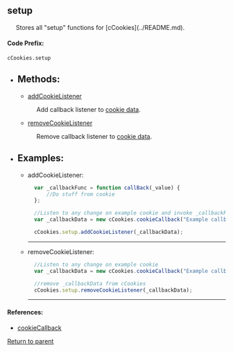 <a id="cookies"/> <h2> setup </h1> 
  <p style="padding-left: 20px;"> Stores all "setup" functions for [cCookies](../README.md). </p>

#### <a id="codeprefix"/> Code Prefix:
    cCookies.setup

* <a id="methods"/> <h2> Methods: </h2>

    * <a id="addcookielistener"/> [addCookieListener](#addcookielistenerexample) <p style="padding-left: 20px;"> Add callback listener to [cookie data](cookieData.md#listeners). </p>

    * <a id="removecookielistener"/> [removeCookieListener](#removecookielistenerexample) <p style="padding-left: 20px;"> Remove callback listener to [cookie data](cookieData.md#listeners). </p>

* <a id="examples"/> <h2> Examples: </h2>
  
  * <a id="addcookielistener"/> addCookieListener:
    ```Javascript
      var _callbackFunc = function callBack(_value) {
          //Do stuff from cookie
      };

      //Listen to any change on example cookie and invoke _callbackFunc
      var _callbackData = new cCookies.cookieCallback("Example callback", this, "Example cookie", _callbackFunc, null);

      cCookies.setup.addCookieListener(_callbackData);
    ``` 
    <hr>

  * <a id="removecookielistener"/> removeCookieListener:
    ```Javascript
      //Listen to any change on example cookie
      var _callbackData = new cCookies.cookieCallback("Example callback", this, "Example cookie", null, null);

      //remove _callbackData from cCookies
      cCookies.setup.removeCookieListener(_callbackData);
    ```

    <hr>

#### References:
 * <a id="timerlist"/> [cookieCallback](cookieCallback.md)
  
[Return to parent](../README.md)